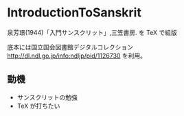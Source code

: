 # IntroductionToSanskrit
泉芳璟(1944)「入門サンスクリット」,三笠書房. を TeX で組版

底本には国立国会図書館デジタルコレクション
http://dl.ndl.go.jp/info:ndljp/pid/1126730
を利用。

## 動機
- サンスクリットの勉強
- TeX が打ちたい
